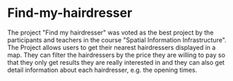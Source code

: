 # Find-my-hairdresser
The project "Find my hairdresser" was voted as the best project by the participants and teachers in the course "Spatial Information Infrastructure". The Project allows users to get their nearest hairdressers displayed in a map. They can filter the hairdressers by the price they are willing to pay so that they only get results they are really interested in and they can also get detail information about each hairdresser, e.g. the opening times.
